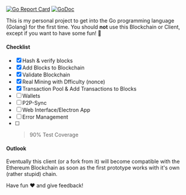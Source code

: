 [![Go Report Card](https://goreportcard.com/badge/github.com/Flur3x/go-chain)](https://goreportcard.com/report/github.com/Flur3x/go-chain) [![GoDoc](https://godoc.org/github.com/Flur3x/go-chain?status.svg)](https://godoc.org/github.com/Flur3x/go-chain)

This is my personal project to get into the Go programming language (Golang) for the first time. You should **not** use this Blockchain or Client, except if you want to have some fun! 🤙

#### Checklist

- [x] Hash & verify blocks
- [x] Add Blocks to Blockchain
- [x] Validate Blockchain
- [x] Real Mining with Dfficulty (nonce)
- [x] Transaction Pool & Add Transactions to Blocks
- [ ] Wallets
- [ ] P2P-Sync
- [ ] Web Interface/Electron App
- [ ] Error Management
- [ ] > 90% Test Coverage

#### Outlook

Eventually this client (or a fork from it) will become compatible with the Ethereum Blockchain as soon as the first prototype works with it's own (rather stupid) chain.

Have fun ❤️ and give feedback!
